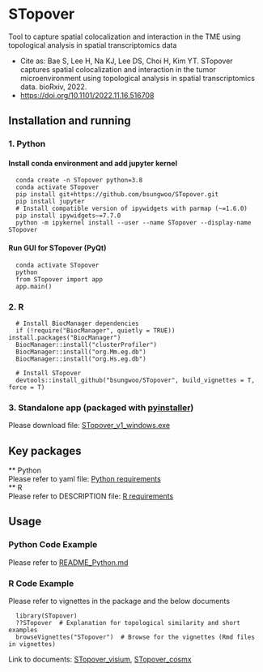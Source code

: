 # STopover
Tool to capture spatial colocalization and interaction in the TME using topological analysis in spatial transcriptomics data  
* Cite as: Bae S, Lee H, Na KJ, Lee DS, Choi H, Kim YT. STopover captures spatial colocalization and interaction in the tumor microenvironment using topological analysis in spatial transcriptomics data. bioRxiv, 2022.  
* https://doi.org/10.1101/2022.11.16.516708  

## Installation and running
### 1. Python
#### Install conda environment and add jupyter kernel
```Plain Text  
  conda create -n STopover python=3.8
  conda activate STopover
  pip install git+https://github.com/bsungwoo/STopover.git
  pip install jupyter
  # Install compatible version of ipywidgets with parmap (~=1.6.0)
  pip install ipywidgets~=7.7.0
  python -m ipykernel install --user --name STopover --display-name STopover
```
#### Run GUI for STopover (PyQt)
```Plain Text
  conda activate STopover
  python
  from STopover import app
  app.main()
```
### 2. R
```Plain Text
  # Install BiocManager dependencies
  if (!require("BiocManager", quietly = TRUE)) install.packages("BiocManager")
  BiocManager::install("clusterProfiler")
  BiocManager::install("org.Mm.eg.db")
  BiocManager::install("org.Hs.eg.db")
  
  # Install STopover
  devtools::install_github("bsungwoo/STopover", build_vignettes = T, force = T)
```
### 3. Standalone app (packaged with [pyinstaller](https://github.com/pyinstaller/pyinstaller))  
Please download file: [STopover_v1_windows.exe]()  

## Key packages
** Python  
Please refer to yaml file: [Python requirements](https://github.com/bsungwoo/STopover/blob/master/STopover_env.yaml)  
** R  
Please refer to DESCRIPTION file: [R requirements](https://github.com/bsungwoo/STopover/blob/master/DESCRIPTION)  

## Usage
### Python Code Example
Please refer to [README_Python.md](https://github.com/bsungwoo/STopover/blob/master/STopover/README_Python.md)  
### R Code Example
Please refer to vignettes in the package and the below documents  
```Plain Text
  library(STopover)
  ??STopover  # Explanation for topological similarity and short examples
  browseVignettes("STopover")  # Browse for the vignettes (Rmd files in vignettes)
```
Link to documents: [STopover_visium](https://rpubs.com/bsungwoo/STopover_visium), [STopover_cosmx](https://rpubs.com/bsungwoo/STopover_cosmx)  

